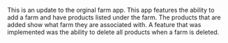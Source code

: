 This is an update to the orginal farm app.  This app features the ability to add a farm and have products listed under the farm.  The products that are added show 
what farm they are associated with.  A feature that was implemented was the ability to delete all products when a farm is deleted.
